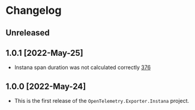 # Changelog

## Unreleased

## 1.0.1 [2022-May-25]

* Instana span duration was not calculated correctly
[376](https://github.com/open-telemetry/opentelemetry-dotnet-contrib/pull/376)

## 1.0.0 [2022-May-24]

* This is the first release of the `OpenTelemetry.Exporter.Instana`
project.
